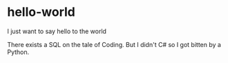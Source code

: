 # hello-world
I just want to say hello to the world

There exists a SQL on the tale of Coding. But I didn't C# so I got bitten by a Python.
